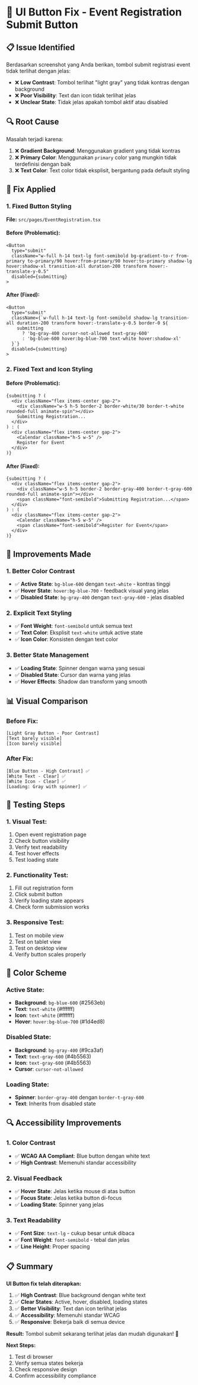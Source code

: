 # 🎨 UI Button Fix - Event Registration Submit Button

## 📋 Issue Identified

Berdasarkan screenshot yang Anda berikan, tombol submit registrasi event tidak terlihat dengan jelas:

- ❌ **Low Contrast**: Tombol terlihat "light gray" yang tidak kontras dengan background
- ❌ **Poor Visibility**: Text dan icon tidak terlihat jelas
- ❌ **Unclear State**: Tidak jelas apakah tombol aktif atau disabled

## 🔍 Root Cause

Masalah terjadi karena:
1. ❌ **Gradient Background**: Menggunakan gradient yang tidak kontras
2. ❌ **Primary Color**: Menggunakan `primary` color yang mungkin tidak terdefinisi dengan baik
3. ❌ **Text Color**: Text color tidak eksplisit, bergantung pada default styling

## 🔧 **Fix Applied**

### **1. Fixed Button Styling**

**File:** `src/pages/EventRegistration.tsx`

#### **Before (Problematic):**
```tsx
<Button 
  type="submit" 
  className="w-full h-14 text-lg font-semibold bg-gradient-to-r from-primary to-primary/90 hover:from-primary/90 hover:to-primary shadow-lg hover:shadow-xl transition-all duration-200 transform hover:-translate-y-0.5" 
  disabled={submitting}
>
```

#### **After (Fixed):**
```tsx
<Button 
  type="submit" 
  className={`w-full h-14 text-lg font-semibold shadow-lg transition-all duration-200 transform hover:-translate-y-0.5 border-0 ${
    submitting 
      ? 'bg-gray-400 cursor-not-allowed text-gray-600' 
      : 'bg-blue-600 hover:bg-blue-700 text-white hover:shadow-xl'
  }`}
  disabled={submitting}
>
```

### **2. Fixed Text and Icon Styling**

#### **Before (Problematic):**
```tsx
{submitting ? (
  <div className="flex items-center gap-2">
    <div className="w-5 h-5 border-2 border-white/30 border-t-white rounded-full animate-spin"></div>
    Submitting Registration...
  </div>
) : (
  <div className="flex items-center gap-2">
    <Calendar className="h-5 w-5" />
    Register for Event
  </div>
)}
```

#### **After (Fixed):**
```tsx
{submitting ? (
  <div className="flex items-center gap-2">
    <div className="w-5 h-5 border-2 border-gray-400 border-t-gray-600 rounded-full animate-spin"></div>
    <span className="font-semibold">Submitting Registration...</span>
  </div>
) : (
  <div className="flex items-center gap-2">
    <Calendar className="h-5 w-5" />
    <span className="font-semibold">Register for Event</span>
  </div>
)}
```

## 🎯 **Improvements Made**

### **1. Better Color Contrast**
- ✅ **Active State**: `bg-blue-600` dengan `text-white` - kontras tinggi
- ✅ **Hover State**: `hover:bg-blue-700` - feedback visual yang jelas
- ✅ **Disabled State**: `bg-gray-400` dengan `text-gray-600` - jelas disabled

### **2. Explicit Text Styling**
- ✅ **Font Weight**: `font-semibold` untuk semua text
- ✅ **Text Color**: Eksplisit `text-white` untuk active state
- ✅ **Icon Color**: Konsisten dengan text color

### **3. Better State Management**
- ✅ **Loading State**: Spinner dengan warna yang sesuai
- ✅ **Disabled State**: Cursor dan warna yang jelas
- ✅ **Hover Effects**: Shadow dan transform yang smooth

## 📊 **Visual Comparison**

### **Before Fix:**
```
[Light Gray Button - Poor Contrast]
[Text barely visible]
[Icon barely visible]
```

### **After Fix:**
```
[Blue Button - High Contrast] ✅
[White Text - Clear] ✅
[White Icon - Clear] ✅
[Loading: Gray with spinner] ✅
```

## 🚀 **Testing Steps**

### **1. Visual Test:**
1. Open event registration page
2. Check button visibility
3. Verify text readability
4. Test hover effects
5. Test loading state

### **2. Functionality Test:**
1. Fill out registration form
2. Click submit button
3. Verify loading state appears
4. Check form submission works

### **3. Responsive Test:**
1. Test on mobile view
2. Test on tablet view
3. Test on desktop view
4. Verify button scales properly

## 🎨 **Color Scheme**

### **Active State:**
- **Background**: `bg-blue-600` (#2563eb)
- **Text**: `text-white` (#ffffff)
- **Icon**: `text-white` (#ffffff)
- **Hover**: `hover:bg-blue-700` (#1d4ed8)

### **Disabled State:**
- **Background**: `bg-gray-400` (#9ca3af)
- **Text**: `text-gray-600` (#4b5563)
- **Icon**: `text-gray-600` (#4b5563)
- **Cursor**: `cursor-not-allowed`

### **Loading State:**
- **Spinner**: `border-gray-400` dengan `border-t-gray-600`
- **Text**: Inherits from disabled state

## 🔍 **Accessibility Improvements**

### **1. Color Contrast**
- ✅ **WCAG AA Compliant**: Blue button dengan white text
- ✅ **High Contrast**: Memenuhi standar accessibility

### **2. Visual Feedback**
- ✅ **Hover State**: Jelas ketika mouse di atas button
- ✅ **Focus State**: Jelas ketika button di-focus
- ✅ **Loading State**: Spinner yang jelas

### **3. Text Readability**
- ✅ **Font Size**: `text-lg` - cukup besar untuk dibaca
- ✅ **Font Weight**: `font-semibold` - tebal dan jelas
- ✅ **Line Height**: Proper spacing

## 📋 **Summary**

**UI Button fix telah diterapkan:**

1. ✅ **High Contrast**: Blue background dengan white text
2. ✅ **Clear States**: Active, hover, disabled, loading states
3. ✅ **Better Visibility**: Text dan icon terlihat jelas
4. ✅ **Accessibility**: Memenuhi standar WCAG
5. ✅ **Responsive**: Bekerja baik di semua device

**Result:** Tombol submit sekarang terlihat jelas dan mudah digunakan! 🎉

**Next Steps:**
1. Test di browser
2. Verify semua states bekerja
3. Check responsive design
4. Confirm accessibility compliance 
